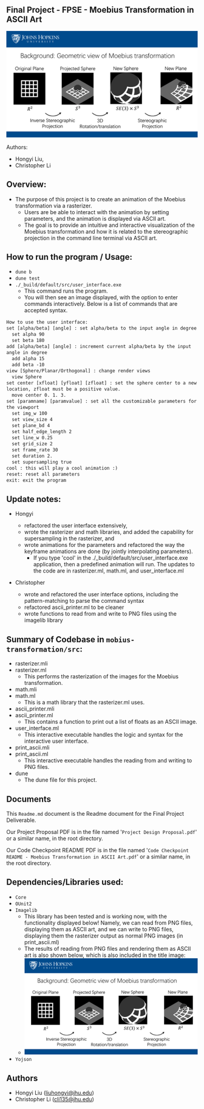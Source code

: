 Final Project - FPSE - Moebius Transformation in ASCII Art
--------------------------------

![Moebius Transformation Image Screenshot](images/moebius-presentation-screenshot.png)


Authors:
- Hongyi Liu,
- Christopher Li

## Overview:

- The purpose of this project is to create an animation of the Moebius transformation via a rasterizer.
  - Users are be able to interact with the animation by setting parameters, and the animation is displayed via ASCII art.
  - The goal is to provide an intuitive and interactive visualization of the Moebius transformation and how it is related to the stereographic projection in the command line terminal via ASCII art.

## How to run the program / Usage:

- `dune b`
- `dune test`
- `./_build/default/src/user_interface.exe`
  - This command runs the program.
  - You will then see an image displayed, with the option to enter commands interactively. Below is a list of commands that are accepted syntax.

```
How to use the user interface:
set [alpha/beta] [angle] : set alpha/beta to the input angle in degree
  set alpha 90
  set beta 180
add [alpha/beta] [angle] : increment current alpha/beta by the input 
angle in degree 
  add alpha 15
  add beta -10
view [Sphere/Planar/Orthogonal] : change render views
  view Sphere
set center [xfloat] [yfloat] [zfloat] : set the sphere center to a new 
location, zfloat must be a positive value.
  move center 0. 1. 3.
set [paramname] [paramvalue] : set all the customizable parameters for 
the viewport
  set img_w 100
  set view_size 4
  set plane_bd 4
  set half_edge_length 2
  set line_w 0.25
  set grid_size 2
  set frame_rate 30
  set duration 2.
  set supersampling true
cool : this will play a cool animation :)
reset: reset all parameters
exit: exit the program

```

## Update notes:

- Hongyi
  - refactored the user interface extensively,
  - wrote the rasterizer and math libraries, and added the capability for supersampling in the rasterizer, and
  - wrote animations for the parameters and refactored the way the keyframe animations are done (by jointly interpolating parameters).
    - If you type 'cool' in the ./_build/default/src/user_interface.exe application, then a predefined animation will run.
  The updates to the code are in rasterizer.ml, math.ml, and user_interface.ml

- Christopher
  - wrote and refactored the user interface options, including the pattern-matching to parse the command syntax
  - refactored ascii_printer.ml to be cleaner
  - wrote functions to read from and write to PNG files using the imagelib library


## Summary of Codebase in `mobius-transformation/src`:
- rasterizer.mli
- rasterizer.ml
  - This performs the rasterization of the images for the Moebius transformation.
- math.mli
- math.ml
  - This is a math library that the rasterizer.ml uses.
- ascii_printer.mli
- ascii_printer.ml
  - This contains a function to print out a list of floats as an ASCII image.
- user_interface.ml
  - This interactive executable handles the logic and syntax for the interactive user interface.
- print_ascii.mli
- print_ascii.ml
  - This interactive executable handles the reading from and writing to PNG files.
- dune
  - The dune file for this project.

## Documents

This `Readme.md` document is the Readme document for the Final Project Deliverable.

Our Project Proposal PDF is in the file named '`Project Design Proposal.pdf`' or a similar name, in the root directory.

Our Code Checkpoint README PDF is in the file named '`Code Checkpoint README - Moebius Transformation in ASCII Art.pdf`' or a similar name, in the root directory.

## Dependencies/Libraries used:

- `Core`
- `OUnit2`
- `Imagelib`
  - This library has been tested and is working now, with the functionality displayed below! Namely, we can read from PNG files, displaying them as ASCII art, and we can write to PNG files, displaying them the rasterizer output as normal PNG images (in print_ascii.ml)
  - The results of reading from PNG files and rendering them as ASCII art is also shown below, which is also included in the title image:
  - ![Moebius Transformation Image Screenshot](images/moebius-presentation-screenshot.png)
- `Yojson`

## Authors

- Hongyi Liu (liuhongyi@jhu.edu)
- Christopher Li (cli135@jhu.edu)
